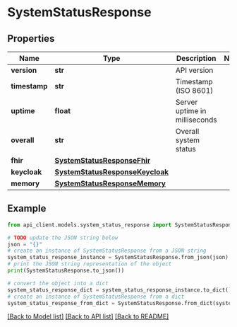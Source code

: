 # SystemStatusResponse


## Properties

Name | Type | Description | Notes
------------ | ------------- | ------------- | -------------
**version** | **str** | API version | 
**timestamp** | **str** | Timestamp (ISO 8601) | 
**uptime** | **float** | Server uptime in milliseconds | 
**overall** | **str** | Overall system status | 
**fhir** | [**SystemStatusResponseFhir**](SystemStatusResponseFhir.md) |  | 
**keycloak** | [**SystemStatusResponseKeycloak**](SystemStatusResponseKeycloak.md) |  | 
**memory** | [**SystemStatusResponseMemory**](SystemStatusResponseMemory.md) |  | 

## Example

```python
from api_client.models.system_status_response import SystemStatusResponse

# TODO update the JSON string below
json = "{}"
# create an instance of SystemStatusResponse from a JSON string
system_status_response_instance = SystemStatusResponse.from_json(json)
# print the JSON string representation of the object
print(SystemStatusResponse.to_json())

# convert the object into a dict
system_status_response_dict = system_status_response_instance.to_dict()
# create an instance of SystemStatusResponse from a dict
system_status_response_from_dict = SystemStatusResponse.from_dict(system_status_response_dict)
```
[[Back to Model list]](../README.md#documentation-for-models) [[Back to API list]](../README.md#documentation-for-api-endpoints) [[Back to README]](../README.md)


